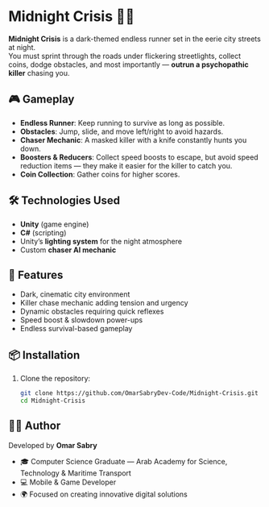 # Midnight Crisis 🌙💀

**Midnight Crisis** is a dark-themed endless runner set in the eerie city streets at night.  
You must sprint through the roads under flickering streetlights, collect coins, dodge obstacles, and most importantly — **outrun a psychopathic killer** chasing you.  

## 🎮 Gameplay
- **Endless Runner**: Keep running to survive as long as possible.  
- **Obstacles**: Jump, slide, and move left/right to avoid hazards.  
- **Chaser Mechanic**: A masked killer with a knife constantly hunts you down.  
- **Boosters & Reducers**: Collect speed boosts to escape, but avoid speed reduction items — they make it easier for the killer to catch you.  
- **Coin Collection**: Gather coins for higher scores.  

## 🛠️ Technologies Used
- **Unity** (game engine)  
- **C#** (scripting)  
- Unity’s **lighting system** for the night atmosphere  
- Custom **chaser AI mechanic**  

## 🚀 Features
- Dark, cinematic city environment  
- Killer chase mechanic adding tension and urgency  
- Dynamic obstacles requiring quick reflexes  
- Speed boost & slowdown power-ups  
- Endless survival-based gameplay  

## 📦 Installation
1. Clone the repository:  
   ```bash
   git clone https://github.com/OmarSabryDev-Code/Midnight-Crisis.git
   cd Midnight-Crisis

## 👨‍💻 Author
Developed by **Omar Sabry**  
- 🎓 Computer Science Graduate — Arab Academy for Science, Technology & Maritime Transport  
- 💻 Mobile & Game Developer  
- 🌍 Focused on creating innovative digital solutions  
